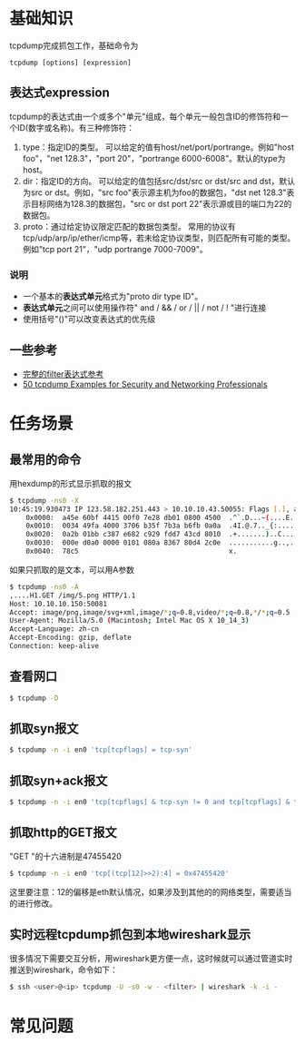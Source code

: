 # 基础知识
tcpdump完成抓包工作，基础命令为
```text
tcpdump [options] [expression]
```

## 表达式expression

tcpdump的表达式由一个或多个"单元"组成，每个单元一般包含ID的修饰符和一个ID(数字或名称)。有三种修饰符：

1. type：指定ID的类型。
可以给定的值有host/net/port/portrange。例如"host foo"，"net 128.3"，"port 20"，"portrange 6000-6008"。默认的type为host。
2. dir：指定ID的方向。
可以给定的值包括src/dst/src or dst/src and dst，默认为src or dst。例如，"src foo"表示源主机为foo的数据包，"dst net 128.3"表示目标网络为128.3的数据包，"src or dst port 22"表示源或目的端口为22的数据包。
3. proto：通过给定协议限定匹配的数据包类型。
常用的协议有tcp/udp/arp/ip/ether/icmp等，若未给定协议类型，则匹配所有可能的类型。例如"tcp port 21"，"udp portrange 7000-7009"。

### 说明
* 一个基本的**表达式单元**格式为"proto dir type ID"。
* **表达式单元**之间可以使用操作符" and / && / or / || / not / ! "进行连接
* 使用括号"()"可以改变表达式的优先级

## 一些参考
- [完整的filter表达式参考](http://www.tcpdump.org/manpages/pcap-filter.7.html)
- [50 tcpdump Examples for Security and Networking Professionals](https://danielmiessler.com/study/tcpdump/)


# 任务场景

## 最常用的命令
用hexdump的形式显示抓取的报文
```bash
$ tcpdump -ns0 -X
10:45:19.930473 IP 123.58.182.251.443 > 10.10.10.43.50055: Flags [.], ack 223, win 14, options [nop,nop,TS val 2204598484 ecr 739145925], length 0
	0x0000:  a45e 60bf 4415 00f0 7e28 db01 0800 4500  .^`.D...~(....E.
	0x0010:  0034 49fa 4000 3706 b35f 7b3a b6fb 0a0a  .4I.@.7.._{:....
	0x0020:  0a2b 01bb c387 e682 c929 fdd7 43cd 8010  .+.......)..C...
	0x0030:  000e d0a0 0000 0101 080a 8367 80d4 2c0e  ...........g..,.
	0x0040:  78c5                                     x.
```

如果只抓取的是文本，可以用A参数
```bash
$ tcpdump -ns0 -A 
,....H1.GET /img/5.png HTTP/1.1
Host: 10.10.10.150:50081
Accept: image/png,image/svg+xml,image/*;q=0.8,video/*;q=0.8,*/*;q=0.5
User-Agent: Mozilla/5.0 (Macintosh; Intel Mac OS X 10_14_3)
Accept-Language: zh-cn
Accept-Encoding: gzip, deflate
Connection: keep-alive
```

## 查看网口
```bash
$ tcpdump -D
```

## 抓取syn报文
```bash
$ tcpdump -n -i en0 'tcp[tcpflags] = tcp-syn'
```

## 抓取syn+ack报文
```bash
$ tcpdump -n -i en0 'tcp[tcpflags] & tcp-syn != 0 and tcp[tcpflags] & tcp-ack != 0'
```

## 抓取http的GET报文
"GET "的十六进制是47455420
```bash
$ tcpdump -n -i en0 'tcp[(tcp[12]>>2):4] = 0x47455420'
```
这里要注意：12的偏移是eth默认情况，如果涉及到其他的的网络类型，需要适当的进行修改。

## 实时远程tcpdump抓包到本地wireshark显示
很多情况下需要交互分析，用wireshark更方便一点，这时候就可以通过管道实时推送到wireshark，命令如下：
```bash
$ ssh <user>@<ip> tcpdump -U -s0 -w - <filter> | wireshark -k -i -
```



# 常见问题
